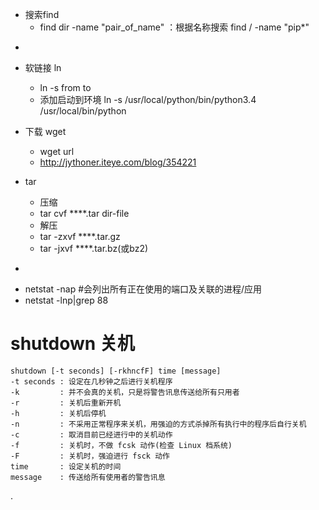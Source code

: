 +   搜索find
    +   find dir -name "pair_of_name" ：根据名称搜索 find / -name "pip*"
*
+   软链接 ln
    +   ln -s from to
    +   添加启动到环境 ln -s /usr/local/python/bin/python3.4 /usr/local/bin/python

+   下载 wget
    +   wget url
    +	http://jythoner.iteye.com/blog/354221

+   tar
    +   压缩
    +   tar cvf ****.tar dir-file
    +   解压 
    +   tar -zxvf ****.tar.gz 
    +   tar -jxvf ****.tar.bz(或bz2) 
* 
+   netstat -nap #会列出所有正在使用的端口及关联的进程/应用
+   netstat -lnp|grep 88


#	shutdown 关机
	shutdown [-t seconds] [-rkhncfF] time [message]
    -t seconds : 设定在几秒钟之后进行关机程序
    -k         : 并不会真的关机，只是将警告讯息传送给所有只用者
    -r         : 关机后重新开机
    -h         : 关机后停机
    -n         : 不采用正常程序来关机，用强迫的方式杀掉所有执行中的程序后自行关机
    -c         : 取消目前已经进行中的关机动作
    -f         : 关机时，不做 fcsk 动作(检查 Linux 档系统)
    -F         : 关机时，强迫进行 fsck 动作
    time       : 设定关机的时间
    message    : 传送给所有使用者的警告讯息
.













